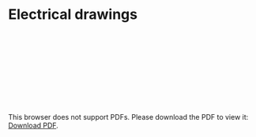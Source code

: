 # Electrical drawings
<object data="../Ad01/Documents/ACTEA_PLC_Board.pdf" type="application/pdf" width="700px" height="700px">
    <embed src="../Ad01/Documents/ACTEA_PLC_Board.pdf">
        <p>This browser does not support PDFs. Please download the PDF to view it: <a href="../Ad01/Documents/ACTEA_PLC_Board.pdf">Download PDF</a>.</p>
    </embed>
</object>
